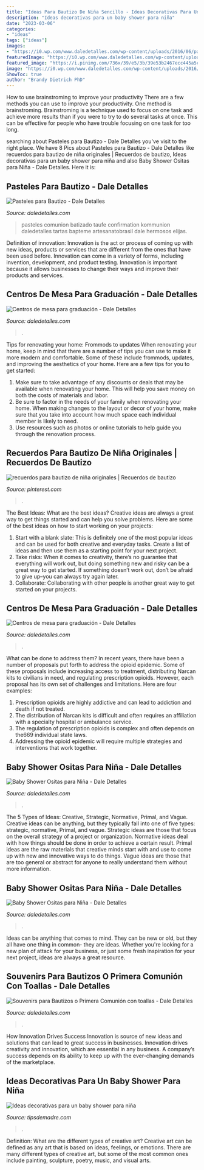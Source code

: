 ```yaml
---
title: "Ideas Para Bautizo De Niña Sencillo - Ideas Decorativas Para Un Baby Shower Para Niña"
description: "Ideas decorativas para un baby shower para niña"
date: "2023-03-06"
categories:
- "ideas"
tags: ["ideas"]
images:
- "https://i0.wp.com/www.daledetalles.com/wp-content/uploads/2016/06/pastel-para-bautizo11-e1466993175910.jpg?resize=550%2C663"
featuredImage: "https://i0.wp.com/www.daledetalles.com/wp-content/uploads/2017/07/recuerdos-con-toallas7-e1501264280481.jpg?resize=489%2C598"
featured_image: "https://i.pinimg.com/736x/39/e5/3b/39e53b2467ecc445a5c260f5ba024ed6.jpg"
image: "https://i0.wp.com/www.daledetalles.com/wp-content/uploads/2016/02/osito12.jpg"
ShowToc: true
author: "Brandy Dietrich PhD"
---
```



How to use brainstroming to improve your productivity
There are a few methods you can use to improve your productivity. One method is brainstroming. Brainstroming is a technique used to focus on one task and achieve more results than if you were to try to do several tasks at once. This can be effective for people who have trouble focusing on one task for too long.

	

		
searching about Pasteles para Bautizo - Dale Detalles you've visit to the right place. We have 8 Pics about Pasteles para Bautizo - Dale Detalles like recuerdos para bautizo de niña originales | Recuerdos de bautizo, Ideas decorativas para un baby shower para niña and also Baby Shower Ositas para Niña - Dale Detalles. Here it is:
		
    
## Pasteles Para Bautizo - Dale Detalles

<img loading=lazy src="https://i0.wp.com/www.daledetalles.com/wp-content/uploads/2016/06/pastel-para-bautizo11-e1466993175910.jpg?resize=550%2C663" onerror="this.onerror=null;this.src='https://tse3.mm.bing.net/th?id=OIP.HlIbwLMBrGmgMQ41x39ZQgHaI7&amp;pid=15.1';" alt="Pasteles para Bautizo - Dale Detalles">

_Source: daledetalles.com_

>pasteles comunion batizado taufe confirmation kommunion daledetalles tartas bapteme artesanatobrasil dale hermosos elijas. 

	

Definition of innovation:
Innovation is the act or process of coming up with new ideas, products or services that are different from the ones that have been used before. Innovation can come in a variety of forms, including invention, development, and product testing. Innovation is important because it allows businesses to change their ways and improve their products and services.

    
## Centros De Mesa Para Graduación - Dale Detalles

<img loading=lazy src="https://i1.wp.com/www.daledetalles.com/wp-content/uploads/2017/06/graduacion-centros-de-mesa9.jpg" onerror="this.onerror=null;this.src='https://tse2.mm.bing.net/th?id=OIP.JULiFP-zZSbQ8YCZzeOxaQHaLC&amp;pid=15.1';" alt="Centros de mesa para graduación - Dale Detalles">

_Source: daledetalles.com_

>. 

	

Tips for renovating your home: Frommods to updates
When renovating your home, keep in mind that there are a number of tips you can use to make it more modern and comfortable. Some of these include frommods, updates, and improving the aesthetics of your home. Here are a few tips for you to get started: 
1. Make sure to take advantage of any discounts or deals that may be available when renovating your home. This will help you save money on both the costs of materials and labor. 
2. Be sure to factor in the needs of your family when renovating your home. When making changes to the layout or decor of your home, make sure that you take into account how much space each individual member is likely to need. 
3. Use resources such as photos or online tutorials to help guide you through the renovation process.

    
## Recuerdos Para Bautizo De Niña Originales | Recuerdos De Bautizo

<img loading=lazy src="https://i.pinimg.com/736x/39/e5/3b/39e53b2467ecc445a5c260f5ba024ed6.jpg" onerror="this.onerror=null;this.src='https://tse4.mm.bing.net/th?id=OIP.jTWIw0kFmhR1WA2a05yRVwHaKj&amp;pid=15.1';" alt="recuerdos para bautizo de niña originales | Recuerdos de bautizo">

_Source: pinterest.com_

>. 

	

The Best Ideas: What are the best ideas?
Creative ideas are always a great way to get things started and can help you solve problems. Here are some of the best ideas on how to start working on your projects: 
1. Start with a blank slate: This is definitely one of the most popular ideas and can be used for both creative and everyday tasks. Create a list of ideas and then use them as a starting point for your next project. 
2. Take risks: When it comes to creativity, there’s no guarantee that everything will work out, but doing something new and risky can be a great way to get started. If something doesn’t work out, don’t be afraid to give up–you can always try again later. 
3. Collaborate: Collaborating with other people is another great way to get started on your projects.

    
## Centros De Mesa Para Graduación - Dale Detalles

<img loading=lazy src="https://i0.wp.com/www.daledetalles.com/wp-content/uploads/2017/06/graduacion-centros-de-mesa15.jpg" onerror="this.onerror=null;this.src='https://tse3.mm.bing.net/th?id=OIP.N2npQAFXfc4bQ50cvksGmwHaKx&amp;pid=15.1';" alt="Centros de mesa para graduación - Dale Detalles">

_Source: daledetalles.com_

>. 

	

What can be done to address them?
In recent years, there have been a number of proposals put forth to address the opioid epidemic. Some of these proposals include increasing access to treatment, distributing Narcan kits to civilians in need, and regulating prescription opioids. However, each proposal has its own set of challenges and limitations. Here are four examples:
1) Prescription opioids are highly addictive and can lead to addiction and death if not treated. 
2) The distribution of Narcan kits is difficult and often requires an affiliation with a specialty hospital or ambulance service. 
3) The regulation of prescription opioids is complex and often depends on the669 individual state laws. 
4) Addressing the opioid epidemic will require multiple strategies and interventions that work together.

    
## Baby Shower Ositas Para Niña - Dale Detalles

<img loading=lazy src="https://i0.wp.com/www.daledetalles.com/wp-content/uploads/2016/02/osito12.jpg" onerror="this.onerror=null;this.src='https://tse4.mm.bing.net/th?id=OIP.qpENSZH9ZyR_9Lokdxwq6wHaLG&amp;pid=15.1';" alt="Baby Shower Ositas para Niña - Dale Detalles">

_Source: daledetalles.com_

>. 

	

The 5 Types of Ideas: Creative, Strategic, Normative, Primal, and Vague.
Creative ideas can be anything, but they typically fall into one of five types: strategic, normative, Primal, and vague. 
Strategic ideas are those that focus on the overall strategy of a project or organization. Normative ideas deal with how things should be done in order to achieve a certain result. Primal ideas are the raw materials that creative minds start with and use to come up with new and innovative ways to do things. Vague ideas are those that are too general or abstract for anyone to really understand them without more information.

    
## Baby Shower Ositas Para Niña - Dale Detalles

<img loading=lazy src="https://i0.wp.com/www.daledetalles.com/wp-content/uploads/2016/02/osito19.jpg" onerror="this.onerror=null;this.src='https://tse4.mm.bing.net/th?id=OIP.aAbyHJADKaN0GOlXLO4hKgHaLH&amp;pid=15.1';" alt="Baby Shower Ositas para Niña - Dale Detalles">

_Source: daledetalles.com_

>. 

	

Ideas can be anything that comes to mind. They can be new or old, but they all have one thing in common- they are ideas. Whether you're looking for a new plan of attack for your business, or just some fresh inspiration for your next project, ideas are always a great resource.

    
## Souvenirs Para Bautizos O Primera Comunión Con Toallas - Dale Detalles

<img loading=lazy src="https://i0.wp.com/www.daledetalles.com/wp-content/uploads/2017/07/recuerdos-con-toallas7-e1501264280481.jpg?resize=489%2C598" onerror="this.onerror=null;this.src='https://tse2.mm.bing.net/th?id=OIP.r6SnHJhDHjYU5XE0sTlzZAHaJD&amp;pid=15.1';" alt="Souvenirs para Bautizos o Primera Comunión con toallas - Dale Detalles">

_Source: daledetalles.com_

>. 

	

How Innovation Drives Success
Innovation is source of new ideas and solutions that can lead to great success in businesses. Innovation drives creativity and innovation, which are essential in any business. A company’s success depends on its ability to keep up with the ever-changing demands of the marketplace.

    
## Ideas Decorativas Para Un Baby Shower Para Niña

<img loading=lazy src="https://tipsdemadre.com/wp-content/uploads/2015/07/palomitasbabyshower.jpg" onerror="this.onerror=null;this.src='https://tse3.mm.bing.net/th?id=OIP.yCHwQqBJ61CzfDkFGii0DgHaJ4&amp;pid=15.1';" alt="Ideas decorativas para un baby shower para niña">

_Source: tipsdemadre.com_

>. 

	

Definition: What are the different types of creative art?
Creative art can be defined as any art that is based on ideas, feelings, or emotions. There are many different types of creative art, but some of the most common ones include painting, sculpture, poetry, music, and visual arts.

